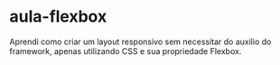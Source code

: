 # aula-flexbox

Aprendi como criar um layout responsivo sem necessitar do auxilio do framework, apenas utilizando CSS e sua propriedade Flexbox.
